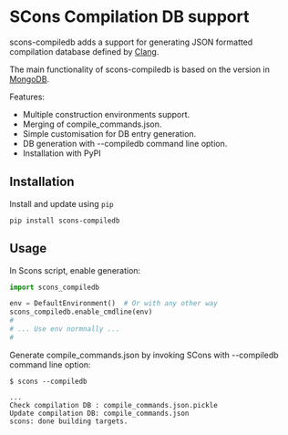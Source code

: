 # SCons Compilation DB support

scons-compiledb adds a support for generating JSON formatted compilation
database defined by
[Clang](https://clang.llvm.org/docs/JSONCompilationDatabase.html).

The main functionality of scons-compiledb is based on the version in
[MongoDB](https://github.com/mongodb/mongo/blob/master/site_scons/site_tools/compilation_db.py).

Features:

- Multiple construction environments support.
- Merging of compile_commands.json.
- Simple customisation for DB entry generation.
- DB generation with --compiledb command line option.
- Installation with PyPI



## Installation

Install and update using `pip`
```
pip install scons-compiledb
```

## Usage

In Scons script, enable generation:

```python
import scons_compiledb

env = DefaultEnvironment()  # Or with any other way
scons_compiledb.enable_cmdline(env)
#
# ... Use env normnally ...
#
```

Generate compile_commands.json by invoking SCons with --compiledb command line option:
```
$ scons --compiledb

...
Check compilation DB : compile_commands.json.pickle
Update compilation DB: compile_commands.json
scons: done building targets.
```
